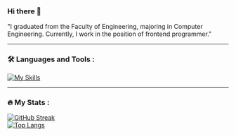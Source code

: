 ### Hi there 👋

"I graduated from the Faculty of Engineering, majoring in Computer Engineering. Currently, I work in the position of frontend programmer."

---

### :hammer_and_wrench: Languages and Tools :

[![My Skills](https://skillicons.dev/icons?i=cs,javascript,typescript,html,css,php,figma,angular,react,nextjs&perline=9)](https://skillicons.dev)

---


### :fire: My Stats :
[![GitHub Streak](http://github-readme-streak-stats.herokuapp.com?user=BANDITKH2020&theme=dark&background=000000)](https://git.io/streak-stats)<br>
[![Top Langs](https://github-readme-stats.vercel.app/api/top-langs/?username=BANDITKH2020&layout=compact&theme=vision-friendly-dark)](https://github.com/anuraghazra/github-readme-stats)

